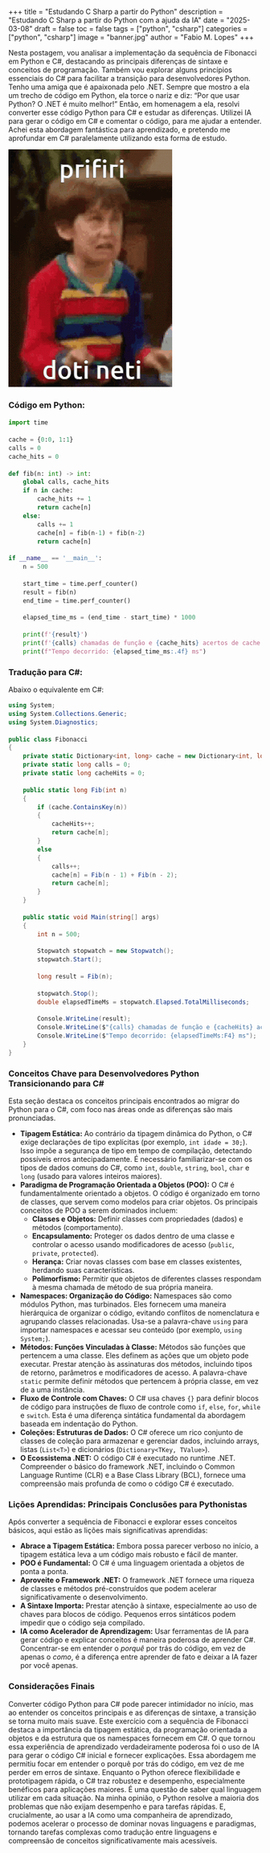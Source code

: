 +++ 
title = "Estudando C Sharp a partir do Python" 
description = "Estudando C Sharp a partir do Python com a ajuda da IA" 
date = "2025-03-08" 
draft = false 
toc = false 
tags = ["python", "csharp"] 
categories = ["python", "csharp"] 
image = "banner.jpg" 
author = "Fabio M. Lopes" 
+++

Nesta postagem, vou analisar a implementação da sequência de Fibonacci em Python e C#, destacando as principais diferenças de sintaxe e conceitos de programação. Também vou explorar alguns princípios essenciais do C# para facilitar a transição para desenvolvedores Python. Tenho uma amiga que é apaixonada pelo .NET. Sempre que mostro a ela um trecho de código em Python, ela torce o nariz e diz: “Por que usar Python? O .NET é muito melhor!” Então, em homenagem a ela, resolvi converter esse código Python para C# e estudar as diferenças. Utilizei IA para gerar o código em C# e comentar o código, para me ajudar a entender. Achei esta abordagem fantástica para aprendizado, e pretendo me aprofundar em C# paralelamente utilizando esta forma de estudo.

![dotineti](dotineti.gif)

### Código em Python:
```python
import time

cache = {0:0, 1:1}
calls = 0
cache_hits = 0

def fib(n: int) -> int:
    global calls, cache_hits
    if n in cache:
        cache_hits += 1
        return cache[n]
    else:
        calls += 1
        cache[n] = fib(n-1) + fib(n-2)
        return cache[n]

if __name__ == '__main__':
    n = 500

    start_time = time.perf_counter()
    result = fib(n)
    end_time = time.perf_counter()

    elapsed_time_ms = (end_time - start_time) * 1000

    print(f'{result}')
    print(f'{calls} chamadas de função e {cache_hits} acertos de cache.')
    print(f"Tempo decorrido: {elapsed_time_ms:.4f} ms")
```

### Tradução para C#:

Abaixo o equivalente em C#:

```csharp
using System;
using System.Collections.Generic;
using System.Diagnostics;

public class Fibonacci
{
    private static Dictionary<int, long> cache = new Dictionary<int, long> { { 0, 0 }, { 1, 1 } };
    private static long calls = 0;
    private static long cacheHits = 0;

    public static long Fib(int n)
    {
        if (cache.ContainsKey(n))
        {
            cacheHits++;
            return cache[n];
        }
        else
        {
            calls++;
            cache[n] = Fib(n - 1) + Fib(n - 2);
            return cache[n];
        }
    }

    public static void Main(string[] args)
    {
        int n = 500;

        Stopwatch stopwatch = new Stopwatch();
        stopwatch.Start();

        long result = Fib(n);

        stopwatch.Stop();
        double elapsedTimeMs = stopwatch.Elapsed.TotalMilliseconds;

        Console.WriteLine(result);
        Console.WriteLine($"{calls} chamadas de função e {cacheHits} acertos de cache.");
        Console.WriteLine($"Tempo decorrido: {elapsedTimeMs:F4} ms");
    }
}
```

### Conceitos Chave para Desenvolvedores Python Transicionando para C#
Esta seção destaca os conceitos principais encontrados ao migrar do Python para o C#, com foco nas áreas onde as diferenças são mais pronunciadas.

*   **Tipagem Estática:** Ao contrário da tipagem dinâmica do Python, o C# exige declarações de tipo explícitas (por exemplo, `int idade = 30;`). Isso impõe a segurança de tipo em tempo de compilação, detectando possíveis erros antecipadamente. É necessário familiarizar-se com os tipos de dados comuns do C#, como `int`, `double`, `string`, `bool`, `char` e `long` (usado para valores inteiros maiores).
*   **Paradigma de Programação Orientada a Objetos (POO):** O C# é fundamentalmente orientado a objetos. O código é organizado em torno de classes, que servem como modelos para criar objetos. Os principais conceitos de POO a serem dominados incluem:
    *   **Classes e Objetos:** Definir classes com propriedades (dados) e métodos (comportamento).
    *   **Encapsulamento:** Proteger os dados dentro de uma classe e controlar o acesso usando modificadores de acesso (`public`, `private`, `protected`).
    *   **Herança:** Criar novas classes com base em classes existentes, herdando suas características.
    *   **Polimorfismo:** Permitir que objetos de diferentes classes respondam à mesma chamada de método de sua própria maneira.
*   **Namespaces: Organização do Código:** Namespaces são como módulos Python, mas turbinados. Eles fornecem uma maneira hierárquica de organizar o código, evitando conflitos de nomenclatura e agrupando classes relacionadas. Usa-se a palavra-chave `using` para importar namespaces e acessar seu conteúdo (por exemplo, `using System;`).
*   **Métodos: Funções Vinculadas à Classe:** Métodos são funções que pertencem a uma classe. Eles definem as ações que um objeto pode executar. Prestar atenção às assinaturas dos métodos, incluindo tipos de retorno, parâmetros e modificadores de acesso. A palavra-chave `static` permite definir métodos que pertencem à própria classe, em vez de a uma instância.
*   **Fluxo de Controle com Chaves:** O C# usa chaves `{}` para definir blocos de código para instruções de fluxo de controle como `if`, `else`, `for`, `while` e `switch`. Esta é uma diferença sintática fundamental da abordagem baseada em indentação do Python.
*   **Coleções: Estruturas de Dados:** O C# oferece um rico conjunto de classes de coleção para armazenar e gerenciar dados, incluindo arrays, listas (`List<T>`) e dicionários (`Dictionary<TKey, TValue>`).
*   **O Ecossistema .NET:** O código C# é executado no runtime .NET. Compreender o básico do framework .NET, incluindo o Common Language Runtime (CLR) e a Base Class Library (BCL), fornece uma compreensão mais profunda de como o código C# é executado.

### Lições Aprendidas: Principais Conclusões para Pythonistas
Após converter a sequência de Fibonacci e explorar esses conceitos básicos, aqui estão as lições mais significativas aprendidas:

*   **Abrace a Tipagem Estática:** Embora possa parecer verboso no início, a tipagem estática leva a um código mais robusto e fácil de manter.
*   **POO é Fundamental:** O C# é uma linguagem orientada a objetos de ponta a ponta.
*   **Aproveite o Framework .NET:** O framework .NET fornece uma riqueza de classes e métodos pré-construídos que podem acelerar significativamente o desenvolvimento.
*   **A Sintaxe Importa:** Prestar atenção à sintaxe, especialmente ao uso de chaves para blocos de código. Pequenos erros sintáticos podem impedir que o código seja compilado.
*   **IA como Acelerador de Aprendizagem:** Usar ferramentas de IA para gerar código e explicar conceitos é maneira poderosa de aprender C#. Concentrar-se em entender o *porquê* por trás do código, em vez de apenas o *como*, é a diferença entre aprender de fato e deixar a IA fazer por você apenas.

### Considerações Finais
Converter código Python para C# pode parecer intimidador no início, mas ao entender os conceitos principais e as diferenças de sintaxe, a transição se torna muito mais suave. Este exercício com a sequência de Fibonacci destaca a importância da tipagem estática, da programação orientada a objetos e da estrutura que os namespaces fornecem em C#. O que tornou essa experiência de aprendizado verdadeiramente poderosa foi o uso de IA para gerar o código C# inicial e fornecer explicações. Essa abordagem me permitiu focar em entender o porquê por trás do código, em vez de me perder em erros de sintaxe. Enquanto o Python oferece flexibilidade e prototipagem rápida, o C# traz robustez e desempenho, especialmente benéficos para aplicações maiores. É uma questão de saber qual linguagem utilizar em cada situação. Na minha opinião, o Python resolve a maioria dos problemas que não exijam desempenho e para tarefas rápidas. E, crucialmente, ao usar a IA como uma companheira de aprendizado, podemos acelerar o processo de dominar novas linguagens e paradigmas, tornando tarefas complexas como tradução entre linguagens e compreensão de conceitos significativamente mais acessíveis.